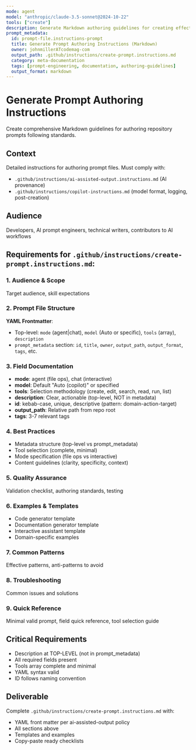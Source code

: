 ```yaml
---
mode: agent
model: "anthropic/claude-3.5-sonnet@2024-10-22"
tools: ["create"]
description: Generate Markdown authoring guidelines for creating effective repository prompts
prompt_metadata:
  id: prompt-file.instructions-prompt
  title: Generate Prompt Authoring Instructions (Markdown)
  owner: johnmillerATcodemag-com
  output_path: .github/instructions/create-prompt.instructions.md
  category: meta-documentation
  tags: [prompt-engineering, documentation, authoring-guidelines]
  output_format: markdown
---
```


# Generate Prompt Authoring Instructions

Create comprehensive Markdown guidelines for authoring repository prompts following standards.

## Context
Detailed instructions for authoring prompt files. Must comply with:
- `.github/instructions/ai-assisted-output.instructions.md` (AI provenance)
- `.github/instructions/copilot-instructions.md` (model format, logging, post-creation)

## Audience
Developers, AI prompt engineers, technical writers, contributors to AI workflows

## Requirements for `.github/instructions/create-prompt.instructions.md`:

### 1. Audience & Scope
Target audience, skill expectations

### 2. Prompt File Structure
**YAML Frontmatter**:
- Top-level: `mode` (agent|chat), `model` (Auto or specific), `tools` (array), `description`
- `prompt_metadata` section: `id`, `title`, `owner`, `output_path`, `output_format`, `tags`, etc.

### 3. Field Documentation
- **mode**: agent (file ops), chat (interactive)
- **model**: Default "Auto (copilot)" or specified
- **tools**: Selection methodology (create, edit, search, read, run, list)
- **description**: Clear, actionable (top-level, NOT in metadata)
- **id**: kebab-case, unique, descriptive (pattern: domain-action-target)
- **output_path**: Relative path from repo root
- **tags**: 3-7 relevant tags

### 4. Best Practices
- Metadata structure (top-level vs prompt_metadata)
- Tool selection (complete, minimal)
- Mode specification (file ops vs interactive)
- Content guidelines (clarity, specificity, context)

### 5. Quality Assurance
Validation checklist, authoring standards, testing

### 6. Examples & Templates
- Code generator template
- Documentation generator template
- Interactive assistant template
- Domain-specific examples

### 7. Common Patterns
Effective patterns, anti-patterns to avoid

### 8. Troubleshooting
Common issues and solutions

### 9. Quick Reference
Minimal valid prompt, field quick reference, tool selection guide

## Critical Requirements
- Description at TOP-LEVEL (not in prompt_metadata)
- All required fields present
- Tools array complete and minimal
- YAML syntax valid
- ID follows naming convention

## Deliverable
Complete `.github/instructions/create-prompt.instructions.md` with:
- YAML front matter per ai-assisted-output policy
- All sections above
- Templates and examples
- Copy-paste ready checklists
